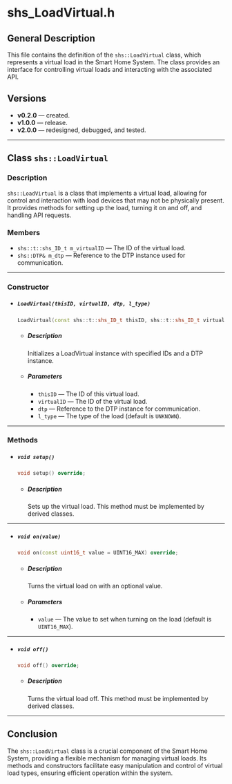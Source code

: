 # shs_LoadVirtual.h

## General Description

This file contains the definition of the `shs::LoadVirtual` class, which represents a virtual load in the Smart Home System. The class provides an interface for controlling virtual loads and interacting with the associated API.

## Versions

- **v0.2.0** — created.
- **v1.0.0** — release.
- **v2.0.0** — redesigned, debugged, and tested.

---

## Class `shs::LoadVirtual`

### Description

`shs::LoadVirtual` is a class that implements a virtual load, allowing for control and interaction with load devices that may not be physically present. It provides methods for setting up the load, turning it on and off, and handling API requests.

### Members

- `shs::t::shs_ID_t m_virtualID` — The ID of the virtual load.
- `shs::DTP& m_dtp` — Reference to the DTP instance used for communication.

---

### Constructor

- ##### `LoadVirtual(thisID, virtualID, dtp, l_type)`

  ```cpp
  LoadVirtual(const shs::t::shs_ID_t thisID, shs::t::shs_ID_t virtualID, shs::DTP& dtp, const Type l_type = shs::Load::Type::UNKNOWN);
  ```

  - ##### Description

    Initializes a LoadVirtual instance with specified IDs and a DTP instance.

  - ##### Parameters

    - `thisID` — The ID of this virtual load.
    - `virtualID` — The ID of the virtual load.
    - `dtp` — Reference to the DTP instance for communication.
    - `l_type` — The type of the load (default is `UNKNOWN`).

---

### Methods

- ##### `void setup()`

  ```cpp
  void setup() override;
  ```

  - ##### Description

    Sets up the virtual load. This method must be implemented by derived classes.

---

- ##### `void on(value)`

  ```cpp
  void on(const uint16_t value = UINT16_MAX) override;
  ```

  - ##### Description

    Turns the virtual load on with an optional value.

  - ##### Parameters

    - `value` — The value to set when turning on the load (default is `UINT16_MAX`).

---

- ##### `void off()`

  ```cpp
  void off() override;
  ```

  - ##### Description

    Turns the virtual load off. This method must be implemented by derived classes.

---

## Conclusion

The `shs::LoadVirtual` class is a crucial component of the Smart Home System, providing a flexible mechanism for managing virtual loads. Its methods and constructors facilitate easy manipulation and control of virtual load types, ensuring efficient operation within the system.
